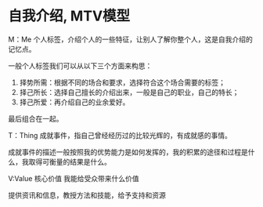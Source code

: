# 自我介绍, MTV模型

M：Me 个人标签，介绍个人的一些特征，让别人了解你整个人，这是自我介绍的记忆点。

一般个人标签我们可以从以下三个方面来构思：

1. 择势所需：根据不同的场合和要求，选择符合这个场合需要的标签；
1. 择己所长：选择自己擅长的介绍出来，一般是自己的职业，自己的特长；
1. 择己所爱：再介绍自己的业余爱好。

最后组合在一起。

T：Thing 成就事件，指自己曾经经历过的比较光辉的，有成就感的事情。

成就事件的描述一般按照我的优势能力是如何发挥的，我的积累的途径和过程是什么，我取得可衡量的结果是什么。

V:Value 核心价值 我能给受众带来什么价值

提供资讯和信息，教授方法和技能，给予支持和资源
